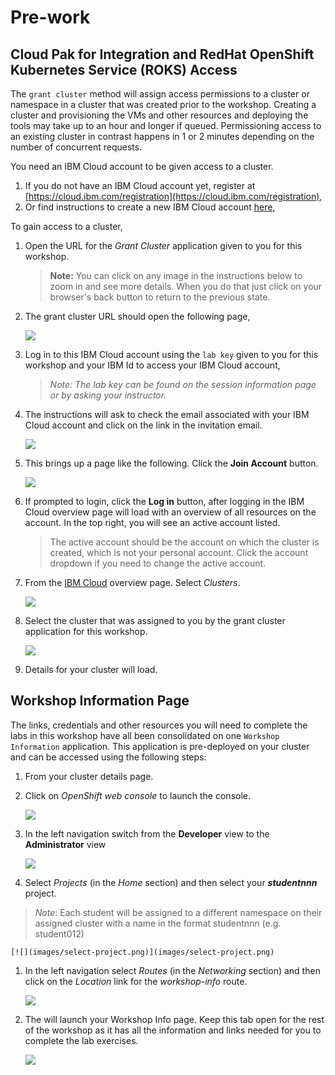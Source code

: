 # Pre-work

## Cloud Pak for Integration and RedHat OpenShift Kubernetes Service (ROKS) Access

The `grant cluster` method will assign access permissions to a cluster or namespace in a cluster that was created prior to the workshop. Creating a cluster and provisioning the VMs and other resources and deploying the tools may take up to an hour and longer if queued. Permissioning access to an existing cluster in contrast happens in 1 or 2 minutes depending on the number of concurrent requests.

You need an IBM Cloud account to be given access to a cluster.

1. If you do not have an IBM Cloud account yet, register at [https://cloud.ibm.com/registration](https://cloud.ibm.com/registration),
2. Or find instructions to create a new IBM Cloud account [here](https://github.com/IBM/workshop-setup/raw/master/docs/pdf/NEWACCOUNT.pdf),

To gain access to a cluster,

1. Open the URL for the *Grant Cluster* application given to you for this workshop.

    > **Note:** You can click on any image in the instructions below to zoom in and see more details. When you do that just click on your  browser's back button to return to the previous state.

1. The grant cluster URL should open the following page,

    [![](images/welcome-to-ibm-cloud.png)](images/welcome-to-ibm-cloud.png)

1. Log in to this IBM Cloud account using the `lab key` given to you for this workshop and your IBM Id to access your IBM Cloud account,

    > *Note: The lab key can be found on the session information page or by asking your instructor.*

1. The instructions will ask to check the email associated with your IBM Cloud account and click on the link in the invitation email.

    [![](images/congratulations.png)](images/congratulations.png)

1. This brings up a page like the following.  Click the **Join Account** button.

    [![](images/joinaccount.png)](images/joinaccount.png)

1. If prompted to login, click the **Log in** button, after logging in the IBM Cloud overview page will load with an overview of all resources on the account. In the top right, you will see an active account listed.

   > The active account should be the account on which the cluster is created, which is not your personal account. Click the account dropdown if you need to change the active account.

1. From the [IBM Cloud](https://cloud.ibm.com) overview page. Select *Clusters*.

    [![](images/cloud-dashboard.png)](images/cloud-dashboard.png)

1. Select the cluster that was assigned to you by the grant cluster application for this workshop.

    [![](images/cloud-account.png)](images/cloud-account.png)

1. Details for your cluster will load.

## Workshop Information Page

The links, credentials and other resources you will need to complete the labs in this workshop have all been consolidated on one `Workshop Information` application. This application is pre-deployed on your cluster and can be accessed using the following steps:

1. From your cluster details page.

1. Click on *OpenShift web console* to launch the console.

    [![](images/open-console.png)](images/open-console.png)

1. In the left navigation switch from the **Developer** view to the **Administrator** view

    [![](images/admin-view.png)](images/admin-view.png)

1.  Select *Projects* (in the *Home* section) and then select your  ***studentnnn*** project.

   > *Note*: Each student will be assigned to a different namespace on their assigned cluster with a name in the format studentnnn (e.g. student012)


    [![](images/select-project.png)](images/select-project.png)

1. In the left navigation select *Routes* (in the *Networking* section) and then click on the *Location* link for the *workshop-info* route.

    [![](images/launch-workshop-info.png)](images/launch-workshop-info.png)

1. The will launch your Workshop Info page. Keep this tab open for the rest of the workshop as it has all the information and links needed for you to complete the lab exercises.

    [![](images/workshop-info-page.png)](images/workshop-info-page.png)
